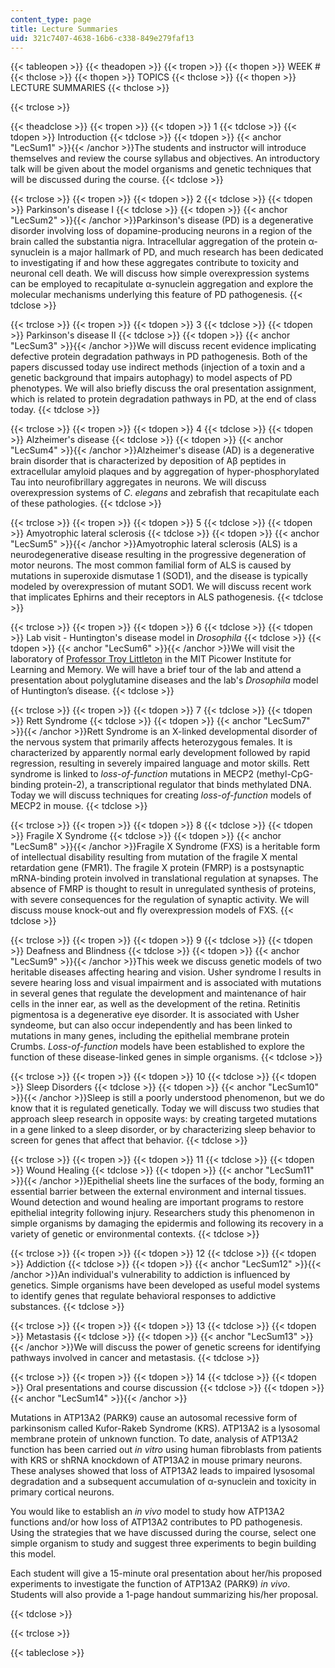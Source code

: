 ```yaml
---
content_type: page
title: Lecture Summaries
uid: 321c7407-4638-16b6-c338-849e279faf13
---
```


{{< tableopen >}}
{{< theadopen >}}
{{< tropen >}}
{{< thopen >}}
WEEK #
{{< thclose >}}
{{< thopen >}}
TOPICS
{{< thclose >}}
{{< thopen >}}
LECTURE SUMMARIES
{{< thclose >}}

{{< trclose >}}

{{< theadclose >}}
{{< tropen >}}
{{< tdopen >}}
1
{{< tdclose >}}
{{< tdopen >}}
Introduction
{{< tdclose >}}
{{< tdopen >}}
{{< anchor "LecSum1" >}}{{< /anchor >}}The students and instructor will introduce themselves and review the course syllabus and objectives. An introductory talk will be given about the model organisms and genetic techniques that will be discussed during the course.
{{< tdclose >}}

{{< trclose >}}
{{< tropen >}}
{{< tdopen >}}
2
{{< tdclose >}}
{{< tdopen >}}
Parkinson's disease I
{{< tdclose >}}
{{< tdopen >}}
{{< anchor "LecSum2" >}}{{< /anchor >}}Parkinson's disease (PD) is a degenerative disorder involving loss of dopamine-producing neurons in a region of the brain called the substantia nigra. Intracellular aggregation of the protein α-synuclein is a major hallmark of PD, and much research has been dedicated to investigating if and how these aggregates contribute to toxicity and neuronal cell death. We will discuss how simple overexpression systems can be employed to recapitulate α-synuclein aggregation and explore the molecular mechanisms underlying this feature of PD pathogenesis.
{{< tdclose >}}

{{< trclose >}}
{{< tropen >}}
{{< tdopen >}}
3
{{< tdclose >}}
{{< tdopen >}}
Parkinson's disease II
{{< tdclose >}}
{{< tdopen >}}
{{< anchor "LecSum3" >}}{{< /anchor >}}We will discuss recent evidence implicating defective protein degradation pathways in PD pathogenesis. Both of the papers discussed today use indirect methods (injection of a toxin and a genetic background that impairs autophagy) to model aspects of PD phenotypes. We will also briefly discuss the oral presentation assignment, which is related to protein degradation pathways in PD, at the end of class today.
{{< tdclose >}}

{{< trclose >}}
{{< tropen >}}
{{< tdopen >}}
4
{{< tdclose >}}
{{< tdopen >}}
Alzheimer's disease
{{< tdclose >}}
{{< tdopen >}}
{{< anchor "LecSum4" >}}{{< /anchor >}}Alzheimer's disease (AD) is a degenerative brain disorder that is characterized by deposition of Aβ peptides in extracellular amyloid plaques and by aggregation of hyper-phosphorylated Tau into neurofibrillary aggregates in neurons. We will discuss overexpression systems of _C_. _elegans_ and zebrafish that recapitulate each of these pathologies.
{{< tdclose >}}

{{< trclose >}}
{{< tropen >}}
{{< tdopen >}}
5
{{< tdclose >}}
{{< tdopen >}}
Amyotrophic lateral sclerosis
{{< tdclose >}}
{{< tdopen >}}
{{< anchor "LecSum5" >}}{{< /anchor >}}Amyotrophic lateral sclerosis (ALS) is a neurodegenerative disease resulting in the progressive degeneration of motor neurons. The most common familial form of ALS is caused by mutations in superoxide dismutase 1 (SOD1), and the disease is typically modeled by overexpression of mutant SOD1. We will discuss recent work that implicates Ephirns and their receptors in ALS pathogenesis.
{{< tdclose >}}

{{< trclose >}}
{{< tropen >}}
{{< tdopen >}}
6
{{< tdclose >}}
{{< tdopen >}}
Lab visit - Huntington's disease model in _Drosophila_
{{< tdclose >}}
{{< tdopen >}}
{{< anchor "LecSum6" >}}{{< /anchor >}}We will visit the laboratory of [Professor Troy Littleton](http://web.mit.edu/flybrain/littletonlab/2012%20Lab%20Website/) in the MIT Picower Institute for Learning and Memory. We will have a brief tour of the lab and attend a presentation about polyglutamine diseases and the lab's _Drosophila_ model of Huntington’s disease.
{{< tdclose >}}

{{< trclose >}}
{{< tropen >}}
{{< tdopen >}}
7
{{< tdclose >}}
{{< tdopen >}}
Rett Syndrome
{{< tdclose >}}
{{< tdopen >}}
{{< anchor "LecSum7" >}}{{< /anchor >}}Rett Syndrome is an X-linked developmental disorder of the nervous system that primarily affects heterozygous females. It is characterized by apparently normal early development followed by rapid regression, resulting in severely impaired language and motor skills. Rett syndrome is linked to _loss-of-function_ mutations in MECP2 (methyl-CpG-binding protein-2), a transcriptional regulator that binds methylated DNA. Today we will discuss techniques for creating _loss-of-function_ models of MECP2 in mouse.
{{< tdclose >}}

{{< trclose >}}
{{< tropen >}}
{{< tdopen >}}
8
{{< tdclose >}}
{{< tdopen >}}
Fragile X Syndrome
{{< tdclose >}}
{{< tdopen >}}
{{< anchor "LecSum8" >}}{{< /anchor >}}Fragile X Syndrome (FXS) is a heritable form of intellectual disability resulting from mutation of the fragile X mental retardation gene (FMR1). The fragile X protein (FMRP) is a postsynaptic mRNA-binding protein involved in translational regulation at synapses. The absence of FMRP is thought to result in unregulated synthesis of proteins, with severe consequences for the regulation of synaptic activity. We will discuss mouse knock-out and fly overexpression models of FXS.
{{< tdclose >}}

{{< trclose >}}
{{< tropen >}}
{{< tdopen >}}
9
{{< tdclose >}}
{{< tdopen >}}
Deafness and Blindness
{{< tdclose >}}
{{< tdopen >}}
{{< anchor "LecSum9" >}}{{< /anchor >}}This week we discuss genetic models of two heritable diseases affecting hearing and vision. Usher syndrome I results in severe hearing loss and visual impairment and is associated with mutations in several genes that regulate the development and maintenance of hair cells in the inner ear, as well as the development of the retina. Retinitis pigmentosa is a degenerative eye disorder. It is associated with Usher syndeome, but can also occur independently and has been linked to mutations in many genes, including the epithelial membrane protein Crumbs. _Loss-of-function_ models have been established to explore the function of these disease-linked genes in simple organisms.
{{< tdclose >}}

{{< trclose >}}
{{< tropen >}}
{{< tdopen >}}
10
{{< tdclose >}}
{{< tdopen >}}
Sleep Disorders
{{< tdclose >}}
{{< tdopen >}}
{{< anchor "LecSum10" >}}{{< /anchor >}}Sleep is still a poorly understood phenomenon, but we do know that it is regulated genetically. Today we will discuss two studies that approach sleep research in opposite ways: by creating targeted mutations in a gene linked to a sleep disorder, or by characterizing sleep behavior to screen for genes that affect that behavior.
{{< tdclose >}}

{{< trclose >}}
{{< tropen >}}
{{< tdopen >}}
11
{{< tdclose >}}
{{< tdopen >}}
Wound Healing
{{< tdclose >}}
{{< tdopen >}}
{{< anchor "LecSum11" >}}{{< /anchor >}}Epithelial sheets line the surfaces of the body, forming an essential barrier between the external environment and internal tissues. Wound detection and wound healing are important programs to restore epithelial integrity following injury. Researchers study this phenomenon in simple organisms by damaging the epidermis and following its recovery in a variety of genetic or environmental contexts.
{{< tdclose >}}

{{< trclose >}}
{{< tropen >}}
{{< tdopen >}}
12
{{< tdclose >}}
{{< tdopen >}}
Addiction
{{< tdclose >}}
{{< tdopen >}}
{{< anchor "LecSum12" >}}{{< /anchor >}}An individual's vulnerability to addiction is influenced by genetics. Simple organisms have been developed as useful model systems to identify genes that regulate behavioral responses to addictive substances.
{{< tdclose >}}

{{< trclose >}}
{{< tropen >}}
{{< tdopen >}}
13
{{< tdclose >}}
{{< tdopen >}}
Metastasis
{{< tdclose >}}
{{< tdopen >}}
{{< anchor "LecSum13" >}}{{< /anchor >}}We will discuss the power of genetic screens for identifying pathways involved in cancer and metastasis.
{{< tdclose >}}

{{< trclose >}}
{{< tropen >}}
{{< tdopen >}}
14
{{< tdclose >}}
{{< tdopen >}}
Oral presentations and course discussion
{{< tdclose >}}
{{< tdopen >}}
{{< anchor "LecSum14" >}}{{< /anchor >}}

Mutations in ATP13A2 (PARK9) cause an autosomal recessive form of parkinsonism called Kufor-Rakeb Syndrome (KRS). ATP13A2 is a lysosomal membrane protein of unknown function. To date, analysis of ATP13A2 function has been carried out _in vitro_ using human fibroblasts from patients with KRS or shRNA knockdown of ATP13A2 in mouse primary neurons. These analyses showed that loss of ATP13A2 leads to impaired lysosomal degradation and a subsequent accumulation of α-synuclein and toxicity in primary cortical neurons.

You would like to establish an _in vivo_ model to study how ATP13A2 functions and/or how loss of ATP13A2 contributes to PD pathogenesis. Using the strategies that we have discussed during the course, select one simple organism to study and suggest three experiments to begin building this model.

Each student will give a 15-minute oral presentation about her/his proposed experiments to investigate the function of ATP13A2 (PARK9) _in vivo_. Students will also provide a 1-page handout summarizing his/her proposal.


{{< tdclose >}}

{{< trclose >}}

{{< tableclose >}}
